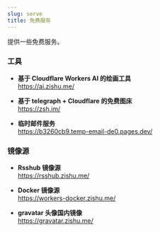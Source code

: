 ```yaml
---
slug: serve
title: 免费服务
---
```


提供一些免费服务。

### 工具

- **基于 Cloudflare Workers AI 的绘画工具**  
https://ai.zishu.me/

- **基于 telegraph + Cloudflare 的免费图床**  
https://zsh.im/

- **临时邮件服务**  
https://b3260cb9.temp-email-de0.pages.dev/


### 镜像源

- **Rsshub 镜像源**  
https://rsshub.zishu.me/

- **Docker 镜像源**  
https://workers-docker.zishu.me/

- **gravatar 头像国内镜像**   
https://gravatar.zishu.me/
